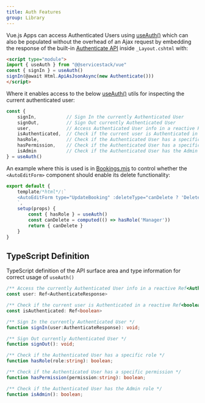 ```yaml
---
title: Auth Features
group: Library
---
```


Vue.js Apps can access Authenticated Users using [useAuth()](/vue/use-auth)
which can also be populated without the overhead of an Ajax request by embedding the response of the built-in
[Authenticate API](https://vue-mjs.web-templates.io/ui/Authenticate?tab=details) inside `_Layout.cshtml` with:

```html
<script type="module">
import { useAuth } from "@@servicestack/vue"
const { signIn } = useAuth()
signIn(@await Html.ApiAsJsonAsync(new Authenticate()))
</script>
```

Where it enables access to the below [useAuth()](/vue/use-auth) utils for inspecting the 
current authenticated user:  

```js
const { 
    signIn,           // Sign In the currently Authenticated User
    signOut,          // Sign Out currently Authenticated User
    user,             // Access Authenticated User info in a reactive Ref<AuthenticateResponse>
    isAuthenticated,  // Check if the current user is Authenticated in a reactive Ref<boolean>
    hasRole,          // Check if the Authenticated User has a specific role
    hasPermission,    // Check if the Authenticated User has a specific permission
    isAdmin           // Check if the Authenticated User has the Admin role
} = useAuth()
```

An example where this is used is in 
[Bookings.mjs](https://github.com/NetCoreTemplates/vue-mjs/blob/main/PropertyBitPackDocs/wwwroot/Pages/Bookings.mjs)
to control whether the `<AutoEditForm>` component should enable its delete functionality:

```js
export default {
    template/*html*/:`
    <AutoEditForm type="UpdateBooking" :deleteType="canDelete ? 'DeleteBooking' : null" />
    `,
    setup(props) {
        const { hasRole } = useAuth()
        const canDelete = computed(() => hasRole('Manager'))
        return { canDelete }
    }
}
```

## TypeScript Definition

TypeScript definition of the API surface area and type information for correct usage of `useAuth()`

```ts
/** Access the currently Authenticated User info in a reactive Ref<AuthenticateResponse> */
const user: Ref<AuthenticateResponse>

/** Check if the current user is Authenticated in a reactive Ref<boolean> */
const isAuthenticated: Ref<boolean>

/** Sign In the currently Authenticated User */
function signIn(user:AuthenticateResponse): void;

/** Sign Out currently Authenticated User */
function signOut(): void;

/** Check if the Authenticated User has a specific role */
function hasRole(role:string): boolean;

/** Check if the Authenticated User has a specific permission */
function hasPermission(permission:string): boolean;

/** Check if the Authenticated User has the Admin role */
function isAdmin(): boolean;
```
